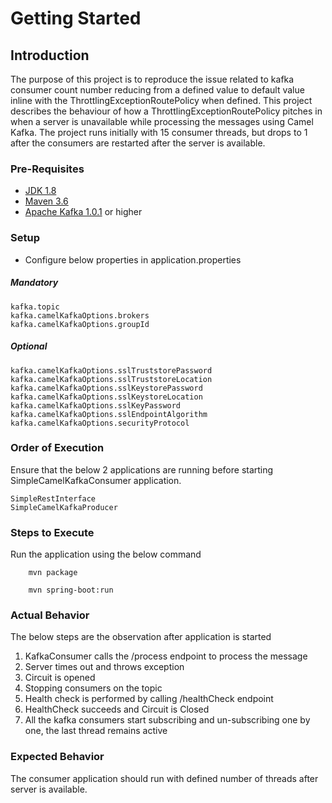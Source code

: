 # Getting Started

## Introduction
The purpose of this project is to reproduce the issue related to kafka consumer count number reducing from a defined value to default value inline with the ThrottlingExceptionRoutePolicy when defined.
This project describes the behaviour of how a ThrottlingExceptionRoutePolicy pitches in when a server is unavailable while processing the messages using Camel Kafka.
The project runs initially with 15 consumer threads, but drops to 1 after the consumers are restarted after the server is available.

### Pre-Requisites
* [JDK 1.8](https://www.oracle.com/technetwork/java/javase/downloads/jdk8-downloads-2133151.html)
* [Maven 3.6](https://maven.apache.org/)
* [Apache Kafka 1.0.1](https://kafka.apache.org/downloads) or higher
 

### Setup
* Configure below properties in application.properties

##### Mandatory

	kafka.topic
	kafka.camelKafkaOptions.brokers
	kafka.camelKafkaOptions.groupId
	
##### Optional
	
	kafka.camelKafkaOptions.sslTruststorePassword
	kafka.camelKafkaOptions.sslTruststoreLocation
	kafka.camelKafkaOptions.sslKeystorePassword
	kafka.camelKafkaOptions.sslKeystoreLocation
	kafka.camelKafkaOptions.sslKeyPassword
	kafka.camelKafkaOptions.sslEndpointAlgorithm
	kafka.camelKafkaOptions.securityProtocol


### Order of Execution
Ensure that the below 2 applications are running before starting SimpleCamelKafkaConsumer application.

	SimpleRestInterface
	SimpleCamelKafkaProducer

### Steps to Execute
Run the application using the below command

		mvn package

		mvn spring-boot:run


### Actual Behavior
The below steps are the observation after application is started
1. KafkaConsumer calls the /process endpoint to process the message
2. Server times out and throws exception
3. Circuit is opened
4. Stopping consumers on the topic
5. Health check is performed by calling /healthCheck endpoint
6. HealthCheck succeeds and Circuit is Closed
7. All the kafka consumers start subscribing and un-subscribing one by one, the last thread remains active 

### Expected Behavior
The consumer application should run with defined number of threads after server is available.
